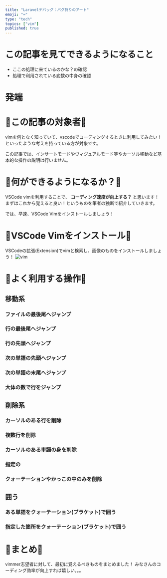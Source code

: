 ```yaml
---
title: "Laravelデバッグ：バグ狩りのアート"
emoji: "⌨️"
type: "tech"
topics: ["vim"]
published: true
---
```


# この記事を見てできるようになること
- ここの処理に来ているのかな？の確認
- 処理で利用されている変数の中身の確認

# 発端

# 🐙この記事の対象者🐙
vimを何となく知っていて、vscodeでコーディングするときに利用してみたい！
といったような考えを持っている方が対象です。

この記事では、インサートモードやヴィジュアルモード等やカーソル移動など基本的な操作の説明は行いません。

# 🐙何ができるようになるか？🐙
VSCode vimを利用することで、 **コーディング速度が向上する？** と思います！
まずはこれから覚えると良い！というものを筆者の独断で紹介していきます。

では、早速、VSCode Vimをインストールしましょう！
# 🐙VSCode Vimをインストール🐙
VSCodeの拡張(Extension)でvimと検索し、画像のものをインストールしましょう！
![vim](https://i.gyazo.com/54426e492d4cf63c13c618d92ad6f3ea.png)

# 🐙よく利用する操作🐙
## 移動系
### ファイルの最後尾へジャンプ
### 行の最後尾へジャンプ
### 行の先頭へジャンプ
### 次の単語の先頭へジャンプ
### 次の単語の末尾へジャンプ
### 大体の数で行をジャンプ

## 削除系
### カーソルのある行を削除
### 複数行を削除
### カーソルのある単語の身を削除
### 指定の
### クォーテーションやかっこの中のみを削除

## 囲う
### ある単語をクォーテーション(ブラケット)で囲う
### 指定した箇所をクォーテーション(ブラケット)で囲う

# 🐙まとめ🐙
vimmer志望者に対して、最初に覚えるべきものをまとめました！
みなさんのコーディング効率が向上すれば嬉しい。。。